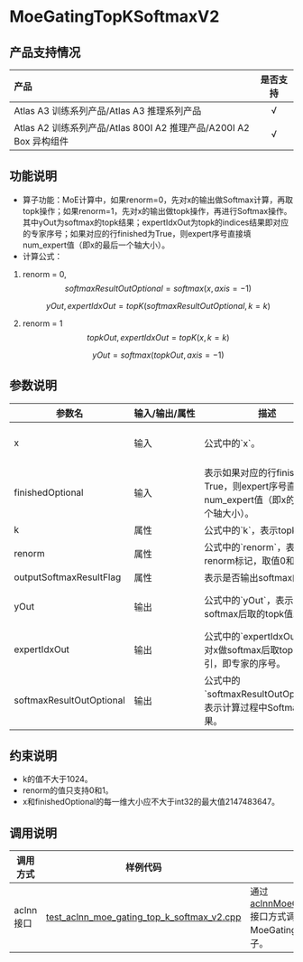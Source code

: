 # MoeGatingTopKSoftmaxV2

## 产品支持情况

|产品      | 是否支持 |
|:----------------------------|:-----------:|
|<term>Atlas A3 训练系列产品/Atlas A3 推理系列产品</term>|      √     |
|<term>Atlas A2 训练系列产品/Atlas 800I A2 推理产品/A200I A2 Box 异构组件</term>|      √     |

## 功能说明

-   算子功能：MoE计算中，如果renorm=0，先对x的输出做Softmax计算，再取topk操作；如果renorm=1，先对x的输出做topk操作，再进行Softmax操作。其中yOut为softmax的topk结果；expertIdxOut为topk的indices结果即对应的专家序号；如果对应的行finished为True，则expert序号直接填num\_expert值（即x的最后一个轴大小）。
-   计算公式：
1. renorm = 0,
    $$
    softmaxResultOutOptional=softmax(x,axis=-1)
    $$

    $$
    yOut,expertIdxOut=topK(softmaxResultOutOptional,k=k)
    $$
2. renorm = 1
    $$
    topkOut,expertIdxOut=topK(x, k=k)
    $$

    $$
    yOut = softmax(topkOut,axis=-1)
    $$

## 参数说明

<table style="table-layout: auto; width: 100%">
  <thead>
    <tr>
      <th style="white-space: nowrap">参数名</th>
      <th style="white-space: nowrap">输入/输出/属性</th>
      <th style="white-space: nowrap">描述</th>
      <th style="white-space: nowrap">数据类型</th>
      <th style="white-space: nowrap">数据格式</th>
    </tr>
  </thead>
  <tbody>
    <tr>
      <td>x</td>
      <td>输入</td>
      <td>公式中的`x`。</td>
      <td>FLOAT16、BFLOAT16、FLOAT32</td>
      <td>ND</td>
    </tr>
    <tr>
      <td>finishedOptional</td>
      <td>输入</td>
      <td>表示如果对应的行finished为True，则expert序号直接填num_expert值（即x的最后一个轴大小）。</td>
      <td>BOOL</td>
      <td>ND</td>
    </tr>
    <tr>
      <td>k</td>
      <td>属性</td>
      <td>公式中的`k`，表示topk的k值。</td>
      <td>INT64</td>
      <td>-</td>
    </tr>
    <tr>
      <td>renorm</td>
      <td>属性</td>
      <td>公式中的`renorm`，表示renorm标记，取值0和1。</td>
      <td>INT64</td>
      <td>-</td>
    </tr>
    <tr>
      <td>outputSoftmaxResultFlag</td>
      <td>属性</td>
      <td>表示是否输出softmax的结果。</td>
      <td>BOOL</td>
      <td>-</td>
    </tr>
    <tr>
      <td>yOut</td>
      <td>输出</td>
      <td>公式中的`yOut`，表示对x做softmax后取的topk值。</td>
      <td>FLOAT16、BFLOAT16、FLOAT32</td>
      <td>ND</td>
    </tr>
    <tr>
      <td>expertIdxOut</td>
      <td>输出</td>
      <td>公式中的`expertIdxOut`，表示对x做softmax后取topk值的索引，即专家的序号。</td>
      <td>INT32</td>
      <td>ND</td>
    </tr>
    <tr>
      <td>softmaxResultOutOptional</td>
      <td>输出</td>
      <td>公式中的`softmaxResultOutOptional`，表示计算过程中Softmax的结果。</td>
      <td>FLOAT32</td>
      <td>ND</td>
    </tr>
  </tbody></table>

## 约束说明

-   k的值不大于1024。
-   renorm的值只支持0和1。
-   x和finishedOptional的每一维大小应不大于int32的最大值2147483647。

## 调用说明

| 调用方式   | 样例代码           | 说明                                         |
| ---------------- | --------------------------- | --------------------------------------------------- |
| aclnn接口  | [test_aclnn_moe_gating_top_k_softmax_v2.cpp](examples/test_aclnn_moe_gating_top_k_softmax_v2.cpp) | 通过[aclnnMoeGatingTopKSoftmaxV2](docs/aclnnMoeGatingTopKSoftmaxV2.md)接口方式调用MoeGatingTopKSoftmaxV2算子。 |